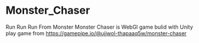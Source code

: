 # Monster_Chaser
Run Run Run From Monster
Monster Chaser is WebGl game bulid with Unity 
play game from https://gamepipe.io/@ujjwol-thapaaq5w/monster-chaser

